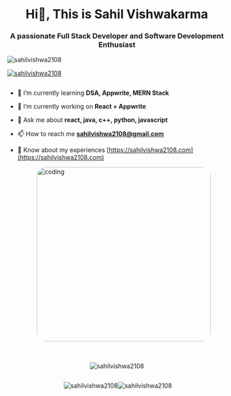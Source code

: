 <h1 align="center">Hi👋, This is Sahil Vishwakarma</h1>



<h3 align="center">A passionate Full Stack Developer and Software Development Enthusiast</h3>

<p align="left"> <img src="https://komarev.com/ghpvc/?username=sahilvishwa2108&label=Profile%20views&color=0e75b6&style=flat" alt="sahilvishwa2108" /> </p>

<p align="left"> <a href="https://twitter.com/sahilvishwa2108" target="blank"><img src="https://img.shields.io/twitter/follow/sahilvishwa2108?logo=twitter&style=for-the-badge" alt="sahilvishwa2108" /></a> </p>

<div style="display:flex; flex-wrap:wrap; flex-propagation:none; justify-content:center; align-items:center;">

<div>

- 🌱 I’m currently learning **DSA, Appwrite, MERN Stack**

- 🔭 I’m currently working on **React + Appwrite**

- 💬 Ask me about **react, java, c++, python, javascript**

- 📫 How to reach me **sahilvishwa2108@gmail.com**

- 📄 Know about my experiences [https://sahilvishwa2108.com](https://sahilvishwa2108.com)
</div>

<div style="padding-left:2rem">
<img style="border-radius:5%;"  alt="coding" width="400" src="https://user-images.githubusercontent.com/55389276/140866485-8fb1c876-9a8f-4d6a-98dc-08c4981eaf70.gif" />
</div>

</div>
<br/><br/>

<div style="display:flex; flex-direction:row; flex-wrap:wrap; justify-content:center; align-items:center; ">
<p><img src="https://github-readme-stats.vercel.app/api/top-langs?username=sahilvishwa2108&show_icons=true&locale=en&layout=compact" alt="sahilvishwa2108" /></p>
</div>

<div style="display:flex; flex-direction:row; flex-wrap:wrap; justify-content:center; align-items:center; ">
<p>&nbsp;<img src="https://github-readme-stats.vercel.app/api?username=sahilvishwa2108&show_icons=true&locale=en" alt="sahilvishwa2108" /></p>

<p><img src="https://github-readme-streak-stats.herokuapp.com/?user=sahilvishwa2108&" alt="sahilvishwa2108" /></p>

</div>

